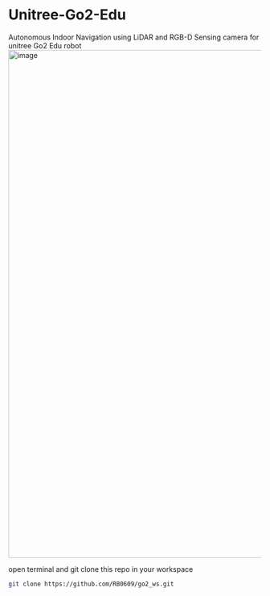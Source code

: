 # Unitree-Go2-Edu
Autonomous Indoor Navigation using LiDAR and RGB-D Sensing camera for unitree Go2 Edu robot
<img width="1848" height="1009" alt="image" src="https://github.com/user-attachments/assets/ff1794a4-79e3-4dde-a389-04594285f9b5" />

open terminal and git clone this repo in your workspace

```bash
git clone https://github.com/RB0609/go2_ws.git

```


